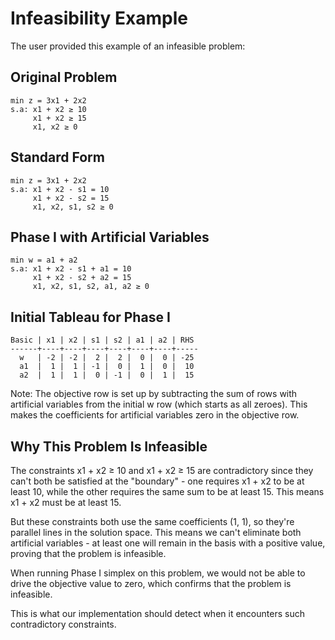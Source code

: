 # Infeasibility Example

The user provided this example of an infeasible problem:

## Original Problem
```
min z = 3x1 + 2x2
s.a: x1 + x2 ≥ 10
     x1 + x2 ≥ 15
     x1, x2 ≥ 0
```

## Standard Form
```
min z = 3x1 + 2x2
s.a: x1 + x2 - s1 = 10
     x1 + x2 - s2 = 15
     x1, x2, s1, s2 ≥ 0
```

## Phase I with Artificial Variables
```
min w = a1 + a2
s.a: x1 + x2 - s1 + a1 = 10
     x1 + x2 - s2 + a2 = 15
     x1, x2, s1, s2, a1, a2 ≥ 0
```

## Initial Tableau for Phase I
```
Basic | x1 | x2 | s1 | s2 | a1 | a2 | RHS
------+----+----+----+----+----+----+-----
  w   | -2 | -2 |  2 |  2 |  0 |  0 | -25
  a1  |  1 |  1 | -1 |  0 |  1 |  0 |  10
  a2  |  1 |  1 |  0 | -1 |  0 |  1 |  15
```

Note: The objective row is set up by subtracting the sum of rows with artificial variables from the initial w row (which starts as all zeroes). This makes the coefficients for artificial variables zero in the objective row.

## Why This Problem Is Infeasible

The constraints x1 + x2 ≥ 10 and x1 + x2 ≥ 15 are contradictory since they can't both be satisfied at the "boundary" - one requires x1 + x2 to be at least 10, while the other requires the same sum to be at least 15. This means x1 + x2 must be at least 15.

But these constraints both use the same coefficients (1, 1), so they're parallel lines in the solution space. This means we can't eliminate both artificial variables - at least one will remain in the basis with a positive value, proving that the problem is infeasible.

When running Phase I simplex on this problem, we would not be able to drive the objective value to zero, which confirms that the problem is infeasible.

This is what our implementation should detect when it encounters such contradictory constraints.